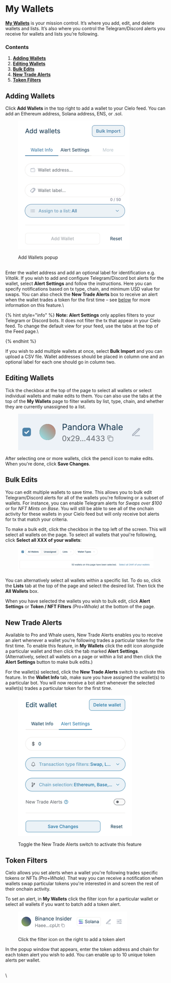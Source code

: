 # My Wallets

[**My Wallets**](https://app.cielo.finance/my-wallets) is your mission control. It’s where you add, edit, and delete wallets and lists. It’s also where you control the Telegram/Discord alerts you receive for wallets and lists you’re following.

### Contents

1. [**Adding Wallets**](./#adding-wallets)
2. [**Editing Wallets**](./#editing-wallets)
3. [**Bulk Edits**](./#bulk-edits)
4. [**New Trade Alerts**](./#new-trade-alerts)
5. [**Token Filters**](./#token-filters)



## Adding Wallets

Click **Add Wallets** in the top right to add a wallet to your Cielo feed. You can add an Ethereum address, Solana address, ENS, or .sol.

<figure><img src="../.gitbook/assets/Screenshot 2024-03-03 at 13.22.56.png" alt="" width="350"><figcaption><p>Add Wallets popup</p></figcaption></figure>

\
Enter the wallet address and add an optional label for identification e.g. _Vitalik_. If you wish to add and configure Telegram/Discord bot alerts for the wallet, select **Alert Settings** and follow the instructions. Here you can specify notifications based on tx type, chain, and minimum USD value for swaps. You can also check the **New Trade Alerts** box to receive an alert when the wallet trades a token for the first time – see [below](./#new-trade-alerts) for more information on this feature.\


{% hint style="info" %}
**Note:** **Alert Settings** only applies filters to your Telegram or Discord bots. It does not filter the tx that appear in your Cielo feed. To change the default view for your feed, use the tabs at the top of the Feed page.\

{% endhint %}

If you wish to add multiple wallets at once, select **Bulk Import** and you can upload a CSV file. Wallet addresses should be placed in column one and an optional label for each one should go in column two.

## Editing Wallets

Tick the checkbox at the top of the page to select all wallets or select individual wallets and make edits to them. You can also use the tabs at the top of the **My Wallets** page to filter wallets by list, type, chain,  and whether they are currently unassigned to a list.

<figure><img src="../.gitbook/assets/Screenshot 2024-03-03 at 13.49.33.png" alt=""><figcaption></figcaption></figure>

After selecting one or more wallets, click the pencil icon to make edits. When you're done, click **Save Changes**.



## Bulk Edits

You can edit multiple wallets to save time. This allows you to bulk edit Telegram/Discord alerts for all of the wallets you're following or a subset of wallets. For instance, you can enable Telegram alerts for _Swaps over $100_ or for _NFT Mints on Base_. You will still be able to see all of the onchain activity for these wallets in your Cielo feed but will only receive bot alerts for tx that match your criteria.

To make a bulk edit, click the checkbox in the top left of the screen. This will select all wallets on the page. To select all wallets that youi're following, click **Select all XXX of your wallets**:



<figure><img src="../.gitbook/assets/Screenshot 2024-04-04 at 10.26.26.png" alt=""><figcaption></figcaption></figure>

You can alternatively select all wallets within a specific list. To do so, click the **Lists** tab at the top of the page and select the desired list. Then tick the **All Wallets** box.

When you have selected the wallets you wish to bulk edit, click **Alert Settings** or **Token / NFT Filters** _(Pro+Whale)_ at the bottom of the page.



## New Trade Alerts

Available to Pro and Whale users, New Trade Alerts enables you to receive an alert whenever a wallet you're following trades a particular token for the first time. To enable this feature, in **My Wallets** click the edit icon alongside a particular wallet and then click the tab marked **Alert Settings**. (Alternatively, select all wallets on a page or within a list and then click the **Alert Settings** button to make bulk edits.)

For the wallet(s) selected, click the **New Trade Alerts** switch to activate this feature. In the **Wallet Info** tab, make sure you have assigned the wallet(s) to a particular bot. You will now receive a bot alert whenever the selected wallet(s) trades a particular token for the first time.



<figure><img src="../.gitbook/assets/Screenshot 2024-09-29 at 15.52.21.png" alt="" width="357"><figcaption><p>Toggle the New Trade Alerts switch to activate this feature</p></figcaption></figure>



## Token Filters

Cielo allows you set alerts when a wallet you're following trades specific tokens or NFTs _(Pro+Whale)._ That way you can receive a notification when wallets swap particular tokens you're interested in and screen the rest of their onchain activity.

To set an alert, in **My Wallets** click the filter icon for a particular wallet or select all wallets if you want to batch add a token alert.

<figure><img src="../.gitbook/assets/Screenshot 2024-03-27 at 19.36.32.png" alt="" width="342"><figcaption><p>Click the filter icon on the right to add a token alert</p></figcaption></figure>

In the popup window that appears, enter the token address and chain for each token alert you wish to add. You can enable up to 10 unique token alerts per wallet.





\
\
